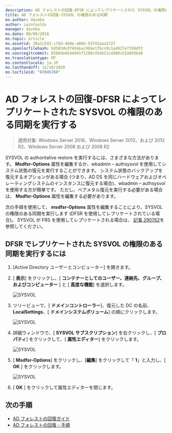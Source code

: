 ```yaml
---
description: AD フォレストの回復-DFSR によってレプリケートされた SYSVOL の権限のある同期を実行する方法について説明します。
title: AD フォレストの回復-SYSVOL の権限のある同期
ms.author: daveba
author: iainfoulds
manager: daveba
ms.date: 08/09/2018
ms.topic: article
ms.assetid: 38a1c543-c76d-4b8e-a06b-53742aaa172f
ms.openlocfilehash: bd583de3f4da6ac9bbe1fbcc0c1a4927e77b9df2
ms.sourcegitcommit: 65b6de6b44d41f1180c45db11cdd60cb2a093b46
ms.translationtype: MT
ms.contentlocale: ja-JP
ms.lasthandoff: 12/10/2020
ms.locfileid: "97045760"
---
```

# <a name="ad-forest-recovery---performing-an-authoritative-synchronization-of-dfsr-replicated-sysvol"></a>AD フォレストの回復-DFSR によってレプリケートされた SYSVOL の権限のある同期を実行する

>適用対象: Windows Server 2016、Windows Server 2012、および 2012 R2、Windows Server 2008 および 2008 R2

SYSVOL の authoritative restore を実行するには、さまざまな方法があります。 **Msdfsr-Options** 属性を編集するか、wbadmin – authsysvol を使用してシステム状態の復元を実行することができます。 システム状態のバックアップを復元するオプションがある場合 (つまり、AD DS を同じハードウェアおよびオペレーティングシステムのインスタンスに復元する場合)、wbadmin – authsysvol を使用する方が簡単です。 ただし、ベアメタル復元を実行する必要がある場合は、 **Msdfsr-Options** 属性を編集する必要があります。

次の手順を使用して、 **msdfsr-Options** 属性を編集することにより、SYSVOL の権限のある同期を実行します (DFSR を使用してレプリケートされている場合)。 SYSVOL が FRS を使用してレプリケートされる場合は、 [記事 290762](https://go.microsoft.com/fwlink/?LinkId=148443)を参照してください。

## <a name="to-perform-an-authoritative-synchronization-of-dfsr-replicated-sysvol"></a>DFSR でレプリケートされた SYSVOL の権限のある同期を実行するには

1. [Active Directory ユーザーとコンピューター] を開きます。
2. [ **表示**] をクリックし、[ **コンテナーとしてのユーザー、連絡先、グループ、およびコンピューター** ] と [ **高度な機能**] を選択します。

   ![SYSVOL](media/AD-Forest-Recovery-Authoritative-Recovery-SYSVOL/sysvol1.png)

3. ツリービューで、[ **ドメインコントローラー**]、復元した DC の名前、 **LocalSettings**、[ **ドメインシステムボリューム**] の順にクリックします。

   ![SYSVOL](media/AD-Forest-Recovery-Authoritative-Recovery-SYSVOL/sysvol2.png)

4. 詳細ウィンドウで、[ **SYSVOL サブスクリプション**] を右クリックし、[ **プロパティ**] をクリックして、[ **属性エディター**] をクリックします。

   ![SYSVOL](media/AD-Forest-Recovery-Authoritative-Recovery-SYSVOL/sysvol3.png)

5. [ **Msdfsr-Options**] をクリックし、[**編集**] をクリックして「 **1**」と入力し、[ **OK** ] をクリックします。

   ![SYSVOL](media/AD-Forest-Recovery-Authoritative-Recovery-SYSVOL/sysvol4.png)

6. [ **OK** ] をクリックして属性エディターを閉じます。

## <a name="next-steps"></a>次の手順

- [AD フォレストの回復ガイド](AD-Forest-Recovery-Guide.md)
- [AD フォレストの回復 - 手順](AD-Forest-Recovery-Procedures.md)
